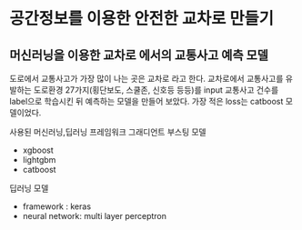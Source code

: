 공간정보를 이용한 안전한 교차로 만들기
=======================
  

머신러닝을 이용한 교차로 에서의 교통사고  예측 모델
----------------------------

도로에서 교통사고가 가장 많이 나는 곳은 교차로 라고 한다. 
교차로에서 교통사고를 유발하는 도로환경 27가지(횡단보도, 스쿨존, 신호등 등등)를 input 교통사고 건수를 label으로 학습시킨 뒤 예측하는 모델을 
만들어 보았다. 
가장 적은 loss는 catboost 모델이었다. 

사용된 머신러닝,딥러닝 프레임워크
그래디언트 부스팅 모델 
- xgboost
- lightgbm
- catboost 

딥러닝 모델  
- framework : keras 
- neural network: multi layer perceptron

